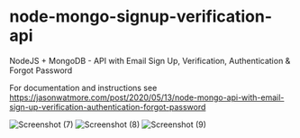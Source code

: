 # node-mongo-signup-verification-api

NodeJS + MongoDB - API with Email Sign Up, Verification, Authentication & Forgot Password

For documentation and instructions see https://jasonwatmore.com/post/2020/05/13/node-mongo-api-with-email-sign-up-verification-authentication-forgot-password

![Screenshot (7)](https://user-images.githubusercontent.com/77763734/161952447-09705f6d-de46-47b1-aee7-15e27ab9fe03.png)
![Screenshot (8)](https://user-images.githubusercontent.com/77763734/161952472-7274df56-ec38-4a7a-9252-e217280e6ef3.png)
![Screenshot (9)](https://user-images.githubusercontent.com/77763734/161952480-77eb3bf4-db13-479c-906d-1bea443a4f89.png)
